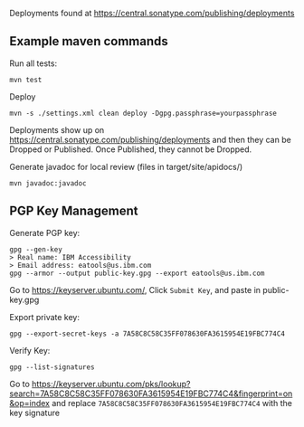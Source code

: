 Deployments found at https://central.sonatype.com/publishing/deployments

## Example maven commands

Run all tests:
```
mvn test
```

Deploy
```
mvn -s ./settings.xml clean deploy -Dgpg.passphrase=yourpassphrase
```

Deployments show up on https://central.sonatype.com/publishing/deployments and then they can be Dropped or Published. Once Published, they cannot be Dropped.

Generate javadoc for local review (files in target/site/apidocs/)
```
mvn javadoc:javadoc
```

## PGP Key Management

Generate PGP key:
```
gpg --gen-key
> Real name: IBM Accessibility
> Email address: eatools@us.ibm.com
gpg --armor --output public-key.gpg --export eatools@us.ibm.com
```
Go to https://keyserver.ubuntu.com/, Click `Submit Key`, and paste in public-key.gpg

Export private key:
```
gpg --export-secret-keys -a 7A58C8C58C35FF078630FA3615954E19FBC774C4
```

Verify Key:
```
gpg --list-signatures
```
Go to https://keyserver.ubuntu.com/pks/lookup?search=7A58C8C58C35FF078630FA3615954E19FBC774C4&fingerprint=on&op=index and replace `7A58C8C58C35FF078630FA3615954E19FBC774C4` with the key signature